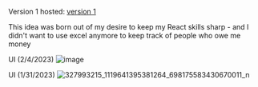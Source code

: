 Version 1 hosted: [version 1](https://myfriendbill.netlify.app/)



This idea was born out of my desire to keep my React skills sharp - and I didn't want to use excel anymore to keep track of people who owe me money

UI (2/4/2023)
![image](https://user-images.githubusercontent.com/8136106/216792514-a1f52529-dfe3-4b62-ac93-f6b7522bf85a.png)

UI (1/31/2023)
![327993215_1119641395381264_698175583430670011_n](https://user-images.githubusercontent.com/8136106/215684982-2e9d5efc-1826-4a9d-b9ab-4bc3ff28931c.png)

